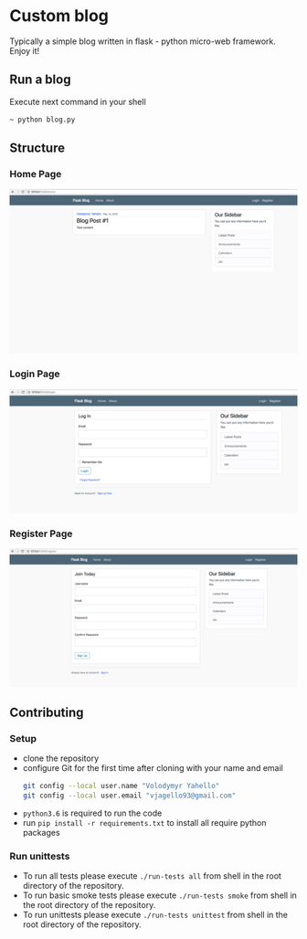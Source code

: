 # Custom blog
Typically a simple blog written in flask - python micro-web framework. Enjoy it!

## Run a blog
Execute next command in your shell
```bash
~ python blog.py
```

## Structure
### Home Page
![Screenshot](server/images/home.png)
### Login Page
![Screenshot](server/images/login.png)
### Register Page
![Screenshot](server/images/register.png)

## Contributing

### Setup
- clone the repository
- configure Git for the first time after cloning with your name and email
  ```bash
  git config --local user.name "Volodymyr Yahello"
  git config --local user.email "vjagello93@gmail.com"
  ```
- `python3.6` is required to run the code
- run `pip install -r requirements.txt` to install all require python packages

### Run unittests
- To run all tests please execute `./run-tests all` from shell in the root directory of the repository.
- To run basic smoke tests please execute `./run-tests smoke` from shell in the root directory of the repository.
- To run unittests please execute `./run-tests unittest` from shell in the root directory of the repository.
